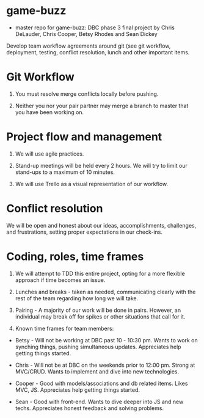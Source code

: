 game-buzz
=========

* master repo for game-buzz: DBC phase 3 final project by Chris DeLauder, Chris Cooper, Betsy Rhodes and Sean Dickey

Develop team workflow agreements around git (see git workflow, deployment, testing, conflict resolution, lunch and other important items.

# Git Workflow
1. You must resolve merge conflicts locally before pushing.

2. Neither you nor your pair partner may merge a branch to master that you have been working on.

# Project flow and management
1. We will use agile practices.

2. Stand-up meetings will be held every 2 hours. We will try to limit our stand-ups to a maximum of 10 minutes.

3. We will use Trello as a visual representation of our workflow.

# Conflict resolution

We will be open and honest about our ideas, accomplishments, challenges, and frustrations, setting proper expectations in our check-ins.

# Coding, roles, time frames

1. We will attempt to TDD this entire project, opting for a more flexible approach if time becomes an issue.

2. Lunches and breaks - taken as needed, communicating clearly with the rest of the team regarding how long we will take.

3. Pairing - A majority of our work will be done in pairs. However, an individual may break off for spikes or other situations that call for it.

4. Known time frames for team members:
* Betsy - Will not be working at DBC past 10 - 10:30 pm. Wants to work on synching things, pushing simultaneous updates. Appreciates help getting things started.

* Chris - Will not be at DBC on the weekends prior to 12:00 pm. Strong at MVC/CRUD. Wants to implement and dive into new technologies.

* Cooper - Good with models/associations and db related items. Likes MVC, JS. Appreciates help getting things started.

* Sean - Good with front-end. Wants to dive deeper into JS and new techs. Appreciates honest feedback and solving problems.
